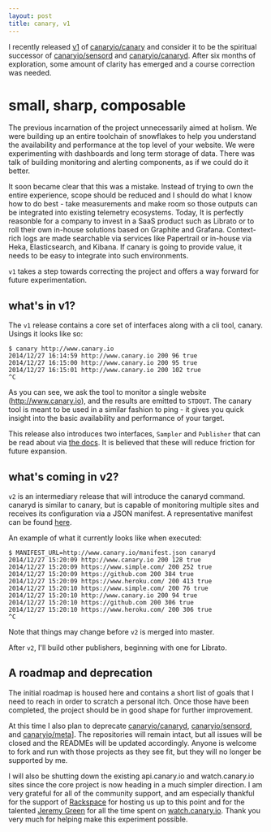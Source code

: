 ```yaml
---
layout: post
title: canary, v1
---
```


I recently released [v1](https://github.com/canaryio/canary/tree/v1) of [canaryio/canary](https://github.com/canaryio/canary) and consider it to be the spiritual successor of [canaryio/sensord](https://github.com/canaryio/sensord) and [canaryio/canaryd](https://github.com/canaryio/canaryd). After six months of exploration, some amount of clarity has emerged and a course correction was needed.

# small, sharp, composable

The previous incarnation of the project unnecessarily aimed at holism. We were building up an entire toolchain of snowflakes to help you understand the availability and performance at the top level of your website. We were experimenting with dashboards and long term storage of data. There was talk of building monitoring and alerting components, as if we could do it better.

It soon became clear that this was a mistake. Instead of trying to own the entire experience, scope should be reduced and I should do what I know how to do best - take measurements and make room so those outputs can be integrated into existing telemetry ecosystems. Today, It is perfectly reasonble for a company to invest in a SaaS product such as Librato or to roll their own in-house solutions based on Graphite and Grafana. Context-rich logs are made searchable via services like Papertrail or in-house via Heka, Elasticsearch, and Kibana. If canary is going to provide value, it needs to be easy to integrate into such environments.

`v1` takes a step towards correcting the project and offers a way forward for future experimentation.

## what's in v1?

The `v1` release contains a core set of interfaces along with a cli tool, canary. Usings it looks like so:

```
$ canary http://www.canary.io
2014/12/27 16:14:59 http://www.canary.io 200 96 true
2014/12/27 16:15:00 http://www.canary.io 200 95 true
2014/12/27 16:15:01 http://www.canary.io 200 102 true
^C
```

As you can see, we ask the tool to monitor a single website (http://www.canary.io), and the results are emitted to `STDOUT`. The canary tool is meant to be used in a similar fashion to ping - it gives you quick insight into the basic availability and performance of your target.

This release also introduces two interfaces, `Sampler` and `Publisher` that can be read about via [the docs](http://godoc.org/github.com/canaryio/canary). It is believed that these will reduce friction for future expansion.

## what's coming in v2?

`v2` is an intermediary release that will introduce the canaryd command. canaryd is similar to canary, but is capable of monitoring multiple sites and receives its configuration via a JSON manifest. A representative manifest can be found [here](http://www.canary.io/manifest.json).

An example of what it currently looks like when executed:

```
$ MANIFEST_URL=http://www.canary.io/manifest.json canaryd
2014/12/27 15:20:09 http://www.canary.io 200 128 true
2014/12/27 15:20:09 https://www.simple.com/ 200 252 true
2014/12/27 15:20:09 https://github.com 200 384 true
2014/12/27 15:20:09 https://www.heroku.com/ 200 413 true
2014/12/27 15:20:10 https://www.simple.com/ 200 76 true
2014/12/27 15:20:10 http://www.canary.io 200 94 true
2014/12/27 15:20:10 https://github.com 200 306 true
2014/12/27 15:20:10 https://www.heroku.com/ 200 306 true
^C
```

Note that things may change before `v2` is merged into master.

After `v2`, I'll build other publishers, beginning with one for Librato.

## A roadmap and deprecation

The initial roadmap is housed here and contains a short list of goals that I need to reach in order to scratch a personal itch. Once those have been completed, the project should be in good shape for further improvement.

At this time I also plan to deprecate [canaryio/canaryd](https://github.com/canaryio/canaryd), [canaryio/sensord](https://github.com/canaryio/sensord), and [canaryio/meta](https://github.com/canaryio/meta)]. The repositories will remain intact, but all issues will be closed and the READMEs will be updated accordingly. Anyone is welcome to fork and run with those projects as they see fit, but they will no longer be supported by me.

I will also be shutting down the existing api.canary.io and watch.canary.io sites since the core project is now heading in a much simpler direction. I am very grateful for all of the community support, and am especially thankful for the support of [Rackspace](http://www.rackspace.com/) for hosting us up to this point and for the talented [Jeremy Green](http://www.octolabs.com/) for all the time spent on [watch.canary.io](http://watch.canary.io). Thank you very much for helping make this experiment possible.
